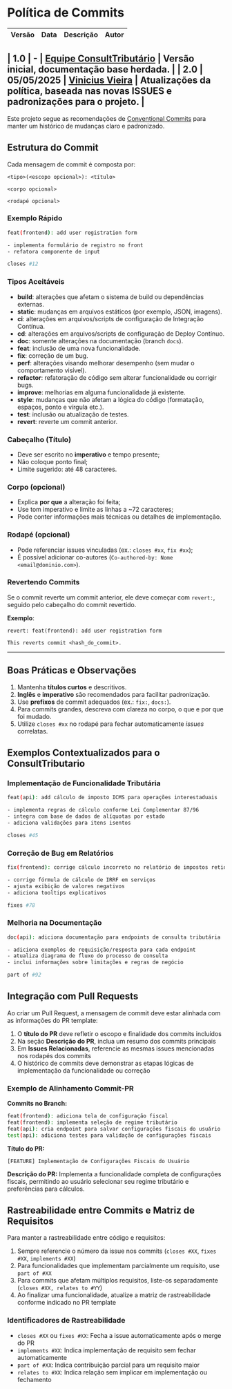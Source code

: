 # Política de Commits

| Versão | Data | Descrição | Autor |
| ------ | ---- | --------- | ----- |

| 1.0    | -          | [Equipe ConsultTributário](https://github.com/mdsreq-fga-unb/2025.1-T02-ConsultTributario) | Versão inicial, documentação base herdada. |
| 2.0    | 05/05/2025 | [Vinicius Vieira](https://github.com/viniciusvieira00)                                     | Atualizações da política, baseada nas novas ISSUES e padronizações para o projeto. |
---

Este projeto segue as recomendações de [Conventional Commits](https://www.conventionalcommits.org/) para manter um histórico de mudanças claro e padronizado.

## Estrutura do Commit

Cada mensagem de commit é composta por:

```
<tipo>(<escopo opcional>): <título>

<corpo opcional>

<rodapé opcional>
```

### Exemplo Rápido

```bash
feat(frontend): add user registration form

- implementa formulário de registro no front
- refatora componente de input

closes #12
```

### Tipos Aceitáveis

- **build**: alterações que afetam o sistema de build ou dependências externas.  
- **static**: mudanças em arquivos estáticos (por exemplo, JSON, imagens).  
- **ci**: alterações em arquivos/scripts de configuração de Integração Contínua.  
- **cd**: alterações em arquivos/scripts de configuração de Deploy Contínuo.  
- **doc**: somente alterações na documentação (branch `docs`).  
- **feat**: inclusão de uma nova funcionalidade.  
- **fix**: correção de um bug.  
- **perf**: alterações visando melhorar desempenho (sem mudar o comportamento visível).  
- **refactor**: refatoração de código sem alterar funcionalidade ou corrigir bugs.  
- **improve**: melhorias em alguma funcionalidade já existente.  
- **style**: mudanças que não afetam a lógica do código (formatação, espaços, ponto e vírgula etc.).  
- **test**: inclusão ou atualização de testes.  
- **revert**: reverte um commit anterior.

### Cabeçalho (Título)
- Deve ser escrito no **imperativo** e tempo presente;
- Não coloque ponto final;
- Limite sugerido: até 48 caracteres.

### Corpo (opcional)
- Explica **por que** a alteração foi feita;
- Use tom imperativo e limite as linhas a ~72 caracteres;
- Pode conter informações mais técnicas ou detalhes de implementação.

### Rodapé (opcional)
- Pode referenciar issues vinculadas (ex.: `closes #xx`, `fix #xx`);
- É possível adicionar co-autores (`Co-authored-by: Nome <email@dominio.com>`).

### Revertendo Commits

Se o commit reverte um commit anterior, ele deve começar com `revert:`, seguido pelo cabeçalho do commit revertido.

**Exemplo**:

```
revert: feat(frontend): add user registration form

This reverts commit <hash_do_commit>.
```

---

## Boas Práticas e Observações

1. Mantenha **títulos curtos** e descritivos.
2. **Inglês** e **imperativo** são recomendados para facilitar padronização.
3. Use **prefixos** de commit adequados (ex.: `fix:`, `docs:`).
4. Para commits grandes, descreva com clareza no corpo, o que e por que foi mudado.
5. Utilize `closes #xx` no rodapé para fechar automaticamente *issues* correlatas.

## Exemplos Contextualizados para o ConsultTributario

### Implementação de Funcionalidade Tributária
```bash
feat(api): add cálculo de imposto ICMS para operações interestaduais

- implementa regras de cálculo conforme Lei Complementar 87/96
- integra com base de dados de alíquotas por estado
- adiciona validações para itens isentos

closes #45
```

### Correção de Bug em Relatórios
```bash
fix(frontend): corrige cálculo incorreto no relatório de impostos retidos

- corrige fórmula de cálculo de IRRF em serviços
- ajusta exibição de valores negativos
- adiciona tooltips explicativos

fixes #78
```

### Melhoria na Documentação
```bash
doc(api): adiciona documentação para endpoints de consulta tributária

- adiciona exemplos de requisição/resposta para cada endpoint
- atualiza diagrama de fluxo do processo de consulta
- inclui informações sobre limitações e regras de negócio

part of #92
```

## Integração com Pull Requests

Ao criar um Pull Request, a mensagem de commit deve estar alinhada com as informações do PR template:

1. O **título do PR** deve refletir o escopo e finalidade dos commits incluídos
2. Na seção **Descrição do PR**, inclua um resumo dos commits principais
3. Em **Issues Relacionadas**, referencie as mesmas issues mencionadas nos rodapés dos commits
4. O histórico de commits deve demonstrar as etapas lógicas de implementação da funcionalidade ou correção

### Exemplo de Alinhamento Commit-PR

**Commits no Branch:**
```bash
feat(frontend): adiciona tela de configuração fiscal
feat(frontend): implementa seleção de regime tributário
feat(api): cria endpoint para salvar configurações fiscais do usuário
test(api): adiciona testes para validação de configurações fiscais
```

**Título do PR:**
```
[FEATURE] Implementação de Configurações Fiscais do Usuário
```

**Descrição do PR:**
Implementa a funcionalidade completa de configurações fiscais, permitindo ao usuário selecionar seu regime tributário e preferências para cálculos.

## Rastreabilidade entre Commits e Matriz de Requisitos

Para manter a rastreabilidade entre código e requisitos:

1. Sempre referencie o número da issue nos commits (`closes #XX`, `fixes #XX`, `implements #XX`)
2. Para funcionalidades que implementam parcialmente um requisito, use `part of #XX`
3. Para commits que afetam múltiplos requisitos, liste-os separadamente (`closes #XX, relates to #YY`)
4. Ao finalizar uma funcionalidade, atualize a matriz de rastreabilidade conforme indicado no PR template

### Identificadores de Rastreabilidade
- `closes #XX` ou `fixes #XX`: Fecha a issue automaticamente após o merge do PR
- `implements #XX`: Indica implementação de requisito sem fechar automaticamente
- `part of #XX`: Indica contribuição parcial para um requisito maior
- `relates to #XX`: Indica relação sem implicar em implementação ou fechamento
